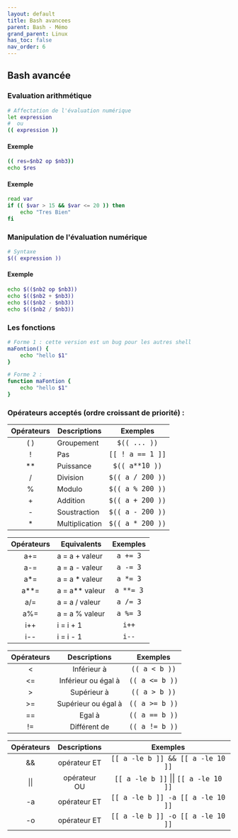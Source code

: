 ```yaml
---
layout: default
title: Bash avancees
parent: Bash - Mémo
grand_parent: Linux
has_toc: false
nav_order: 6
---
```


## Bash avancée

### Evaluation arithmétique

```bash
# Affectation de l'évaluation numérique
let expression
#  ou
(( expression ))
```

#### Exemple

```bash
(( res=$nb2 op $nb3))
echo $res
```

#### Exemple

```bash
read var
if (( $var > 15 && $var <= 20 )) then
    echo "Tres Bien"
fi
```

### Manipulation de l'évaluation numérique

```bash
# Syntaxe
$(( expression ))
```

#### Exemple

```bash
echo $(($nb2 op $nb3))
echo $(($nb2 + $nb3))
echo $(($nb2 - $nb3))
echo $(($nb2 / $nb3))
```

### Les fonctions

```bash
# Forme 1 : cette version est un bug pour les autres shell
maFontion() {
    echo "hello $1"
}
```

```bash
# Forme 2 :
function maFontion {
    echo "hello $1"
}
```

### Opérateurs acceptés (ordre croissant de priorité) :

| Opérateurs | Descriptions   |                       Exemples                       |
| :--------: | -------------- | :--------------------------------------------------: |
|    ( )     | Groupement     |   <span style='font-size:18px'>`$(( ... ))`</span>   |
|     !      | Pas            | <span style='font-size:18px'>`[[ ! a == 1 ]]`</span> |
|    \*\*    | Puissance      |  <span style='font-size:18px'>`$(( a**10 ))`</span>  |
|     /      | Division       | <span style='font-size:18px'>`$(( a / 200 ))`</span> |
|     %      | Modulo         | <span style='font-size:18px'>`$(( a % 200 ))`</span> |
|     +      | Addition       | <span style='font-size:18px'>`$(( a + 200 ))`</span> |
|     -      | Soustraction   | <span style='font-size:18px'>`$(( a - 200 ))`</span> |
|     \*     | Multiplication | <span style='font-size:18px'>`$(( a * 200 ))`</span> |

| Opérateurs | Equivalents      |                   Exemples                    |
| :--------: | ---------------- | :-------------------------------------------: |
|    a+=     | a = a + valeur   | <span style='font-size:18px'>`a += 3`</span>  |
|    a-=     | a = a - valeur   | <span style='font-size:18px'>`a -= 3`</span>  |
|    a\*=    | a = a \* valeur  | <span style='font-size:18px'>`a *= 3`</span>  |
|   a\*\*=   | a = a\*\* valeur | <span style='font-size:18px'>`a **= 3`</span> |
|    a/=     | a = a / valeur   | <span style='font-size:18px'>`a /= 3`</span>  |
|    a%=     | a = a % valeur   | <span style='font-size:18px'>`a %= 3`</span>  |
|    i++     | i = i + 1        |   <span style='font-size:18px'>`i++`</span>   |
|    i--     | i = i - 1        |   <span style='font-size:18px'>`i--`</span>   |

| Opérateurs |    Descriptions     |                      Exemples                      |
| :--------: | :-----------------: | :------------------------------------------------: |
|     <      |     Inférieur à     | <span style='font-size:18px'>`(( a < b ))`</span>  |
|     <=     | Inférieur ou égal à | <span style='font-size:18px'>`(( a <= b ))`</span> |
|     >      |     Supérieur à     | <span style='font-size:18px'>`(( a > b ))`</span>  |
|     >=     | Supérieur ou égal à | <span style='font-size:18px'>`(( a >= b ))`</span> |
|     ==     |       Egal à        | <span style='font-size:18px'>`(( a == b ))`</span> |
|     !=     |    Différent de     | <span style='font-size:18px'>`(( a != b ))`</span> |

| Opérateurs | Descriptions |                                 Exemples                                  |
| :--------: | :----------: | :-----------------------------------------------------------------------: |
|     &&     | opérateur ET |   <span style='font-size:18px'>`[[ a -le b ]] && [[ a -le 10 ]]`</span>   |
|    \|\|    | opérateur OU | <span style='font-size:18px'>`[[ a -le b ]]` \|\| `[[ a -le 10 ]]`</span> |
|     -a     | opérateur ET |   <span style='font-size:18px'>`[[ a -le b ]] -a [[ a -le 10 ]]`</span>   |
|     -o     | opérateur ET |   <span style='font-size:18px'>`[[ a -le b ]] -o [[ a -le 10 ]]`</span>   |
